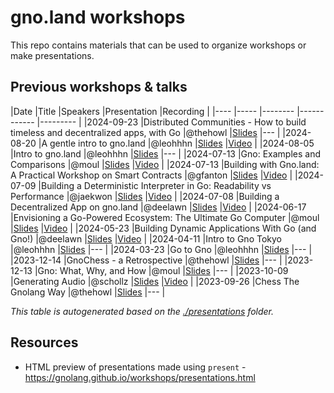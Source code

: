# gno.land workshops

This repo contains materials that can be used to organize workshops or make 
presentations.

## Previous workshops & talks

[embedmd]:# (scripts/table.md)
|Date       |Title                                                                           |Speakers |Presentation                                                                                                       |Recording                                                 |
|----       |-----                                                                           |-------- |------------                                                                                                       |---------                                                 |
|2024-09-23 |Distributed Communities - How to build timeless and decentralized apps, with Go |@thehowl |[Slides](presentations/2024-09-23--distributed-communities-morgan/slides.reveal.pdf)                               |---                                                       |
|2024-08-20 |A gentle intro to gno.land                                                      |@leohhhn |[Slides](presentations/2024-08-20--gentle-intro-to-gnoland--leon/presentation.pdf)                                 |[Video](https://www.youtube.com/watch?v=hTGeG0z09NU)      |
|2024-08-05 |Intro to gno.land                                                               |@leohhhn |[Slides](https://docs.google.com/presentation/d/1tnplCWxhg-RFatDS3w1iJnO0vSfBAuw2ZA0ommNJQOU/edit?usp=sharing)     |---                                                       |
|2024-07-13 |Gno: Examples and Comparisons                                                   |@moul    |[Slides](https://gnolang.github.io/workshops/presentations/2024-07-13--nebular--manfred/presentation.slide.html#1) |[Video](https://www.youtube.com/watch?v=Zsl3xu_Edcc)      |
|2024-07-13 |Building with Gno.land: A Practical Workshop on Smart Contracts                 |@gfanton |[Slides](presentations/2024-07-13--nebular--gfanton/README.md)                                                     |[Video](https://www.youtube.com/watch?v=oBQ-t_E0QpI)      |
|2024-07-09 |Building a Deterministic Interpreter in Go: Readability vs Performance          |@jaekwon |[Slides](presentations/2024-07-09--gophercon-us--jae)                                                              |[Video](https://www.youtube.com/watch?v=betUkghf_jo)      |
|2024-07-08 |Building a Decentralized App on gno.land                                        |@deelawn |[Slides](presentations/2024-07-08--gophercon-us--dylan)                                                            |[Video](https://www.youtube.com/watch?v=lwL2VyjaV-A)      |
|2024-06-17 |Envisioning a Go-Powered Ecosystem: The Ultimate Go Computer                    |@moul    |[Slides](presentations/2024-06-17--gophercon-berlin--manfred)                                                      |[Video](https://youtu.be/dLE2-8QPK64?si=IidxNLGrwwS6jbYL) |
|2024-05-23 |Building Dynamic Applications With Go (and Gno!)                                |@deelawn |[Slides](presentations/2024-05-23--belgrade--dylan/slides.pdf)                                                     |[Video](https://www.youtube.com/watch?v=tNM1DHOxIQ8)      |
|2024-04-11 |Intro to Gno Tokyo                                                              |@leohhhn |[Slides](presentations/2024-04-11--tokyo-intro-to-gno--leon/slides.pdf)                                            |---                                                       |
|2024-03-23 |Go to Gno                                                                       |@leohhhn |[Slides](presentations/2024-03-23--seoul-go-to-gno--leon/Go_to_Gno_slides.pdf)                                     |---                                                       |
|2023-12-14 |GnoChess - a Retrospective                                                      |@thehowl |[Slides](presentations/2023-12-14--gnochess-a-retrospective--morgan/slides.reveal.md)                              |---                                                       |
|2023-12-13 |Gno: What, Why, and How                                                         |@moul    |[Slides](presentations/2023-12-13--rouen--manfred/slides.md)                                                       |---                                                       |
|2023-10-09 |Generating Audio                                                                |@schollz |[Slides](presentations/2023-10-09--generating-audio--schollz/presentation.md)                                      |[Video](https://www.youtube.com/watch?v=lmmUIEHhdqA&t=2s) |
|2023-09-26 |Chess The Gnolang Way                                                           |@thehowl |[Slides](presentations/2023-09-26--chess-the-gnolang-way--morgan/slides.reveal.md)                                 |---                                                       |

_This table is autogenerated based on the [./presentations](./presentations) folder._

## Resources

* HTML preview of presentations made using `present` - https://gnolang.github.io/workshops/presentations.html
